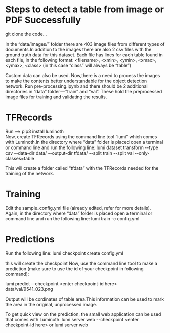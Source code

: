 # Steps to detect a table from image or PDF Successfully

git clone the code...

In the “data/images/” folder there are 403 image files from different types of documents.In addition to the images there are also 2 csv files with the ground truth data for this dataset. Each file has lines for each table found in each file, in the following format:
\<filename\>, \<xmin\>, \<ymin\>, \<xmax\>, \<ymax\>, \<class\> (in this case “class” will always be “table”)
    
Custom data can also be used.
Now,there is a need to process the images to make the contents better understandable for the object detection network. Run pre-processing.ipynb and there should be 2 additional directories in “data” folder — ”train” and “val”. These hold the preprocessed image files for training and validating the results.

# TFRecords

Run ==> pip3 install luminoth
<br>Now, create TFRecords using the command line tool “lumi” which comes with Luminoth.In the directory where “data” folder is placed open a terminal or command line and run the following line:
lumi dataset transform --type csv --data-dir data/ --output-dir tfdata/ --split train --split val --only-classes=table

This will create a folder called “tfdata” with the TFRecords needed for the training of the network.
 
 
 # Training

Edit the sample_config.yml file (already edited, refer for more details). Again, in the directory where “data” folder is placed open a terminal or command line and run the following line:
lumi train -c config.yml

# Predictions

Run the following line:
lumi checkpoint create config.yml

this will create the checkpoint
Now, use the command line tool to make a prediction (make sure to use the id of your checkpoint in following command):

lumi predict --checkpoint \<enter checkpoint-id here\> data/val/9541_023.png
    
Output will be cordinates of table area.This information can be used to mark the area in the original, unprocessed image.

To get quick view on the prediction, the small web application can be used that comes with Luminoth.
lumi server web --checkpoint \<enter checkpoint-id here\>
or
lumi server web
